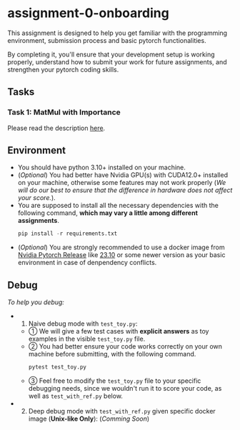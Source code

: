 # assignment-0-onboarding
This assignment is designed to help you get familiar with the programming environment, submission process and basic pytorch functionalities. 

By completing it, you'll ensure that your development setup is working properly, understand how to submit your work for future assignments, and strengthen your pytorch coding skills.


## Tasks

### Task 1: MatMul with Importance

Please read the description [here](./tasks/task1.md).


## Environment

* You should have python 3.10+ installed on your machine.
* (*Optional*) You had better have Nvidia GPU(s) with CUDA12.0+ installed on your machine, otherwise some features may not work properly (*We will do our best to ensure that the difference in hardware does not affect your score.*).
* You are supposed to install all the necessary dependencies with the following command, **which may vary a little among different assignments**.
    ```python
    pip install -r requirements.txt
    ```
* (*Optional*) You are strongly recommended to use a docker image from [Nvidia Pytorch Release](https://docs.nvidia.com/deeplearning/frameworks/pytorch-release-notes/index.html) like [23.10](https://docs.nvidia.com/deeplearning/frameworks/pytorch-release-notes/rel-23-10.html#rel-23-10) or some newer version as your basic environment in case of denpendency conflicts.


## Debug

*To help you debug:*

* 1. Naive debug mode with `test_toy.py`:
    * ① We will give a few test cases with **explicit answers** as toy examples in the visible `test_toy.py` file.
    * ② You had better ensure your code works correctly on your own machine before submitting, with the following command.
        ```sh
        pytest test_toy.py
        ```
    * ③ Feel free to modify the `test_toy.py` file to your specific debugging needs, since we wouldn't run it to score your code, as well as `test_with_ref.py` below.
* 2. Deep debug mode with `test_with_ref.py` given specific docker image (**Unix-like Only**): (*Comming Soon*)
